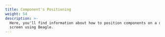 ```yaml
---
title: Component's Positioning
weight: 54
description: >-
  Here, you'll find information about how to position components on a device
  screen using Beagle.
---
```



